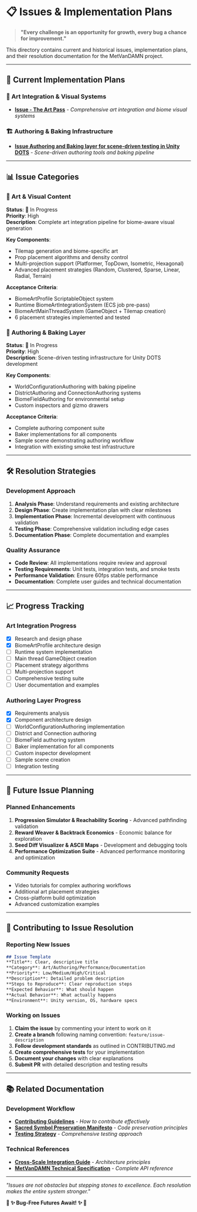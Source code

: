 # 📋 Issues & Implementation Plans

> **"Every challenge is an opportunity for growth, every bug a chance for improvement."**

This directory contains current and historical issues, implementation plans, and their resolution documentation for the MetVanDAMN project.

---

## 🎯 **Current Implementation Plans**

### **🎨 Art Integration & Visual Systems**
- **[Issue - The Art Pass](Issue%20-%20the%20art%20pass.md)** - *Comprehensive art integration and biome visual systems*

### **🏗️ Authoring & Baking Infrastructure**
- **[Issue Authoring and Baking layer for scene-driven testing in Unity DOTS](Issue%20Authoring%20and%20Baking%20layer%20for%20scene-driven%20testing%20in%20Unity%20DOTS.md)** - *Scene-driven authoring tools and baking pipeline*

---

## 📊 **Issue Categories**

### **🎨 Art & Visual Content**
**Status**: 🔄 In Progress  
**Priority**: High  
**Description**: Complete art integration pipeline for biome-aware visual generation

**Key Components**:
- Tilemap generation and biome-specific art
- Prop placement algorithms and density control
- Multi-projection support (Platformer, TopDown, Isometric, Hexagonal)
- Advanced placement strategies (Random, Clustered, Sparse, Linear, Radial, Terrain)

**Acceptance Criteria**:
- BiomeArtProfile ScriptableObject system
- Runtime BiomeArtIntegrationSystem (ECS job pre-pass)
- BiomeArtMainThreadSystem (GameObject + Tilemap creation)
- 6 placement strategies implemented and tested

### **🔧 Authoring & Baking Layer**
**Status**: 🔄 In Progress  
**Priority**: High  
**Description**: Scene-driven testing infrastructure for Unity DOTS development

**Key Components**:
- WorldConfigurationAuthoring with baking pipeline
- DistrictAuthoring and ConnectionAuthoring systems
- BiomeFieldAuthoring for environmental setup
- Custom inspectors and gizmo drawers

**Acceptance Criteria**:
- Complete authoring component suite
- Baker implementations for all components
- Sample scene demonstrating authoring workflow
- Integration with existing smoke test infrastructure

---

## 🛠️ **Resolution Strategies**

### **Development Approach**
1. **Analysis Phase**: Understand requirements and existing architecture
2. **Design Phase**: Create implementation plan with clear milestones
3. **Implementation Phase**: Incremental development with continuous validation
4. **Testing Phase**: Comprehensive validation including edge cases
5. **Documentation Phase**: Complete documentation and examples

### **Quality Assurance**
- **Code Review**: All implementations require review and approval
- **Testing Requirements**: Unit tests, integration tests, and smoke tests
- **Performance Validation**: Ensure 60fps stable performance
- **Documentation**: Complete user guides and technical documentation

---

## 📈 **Progress Tracking**

### **Art Integration Progress**
- [x] Research and design phase
- [x] BiomeArtProfile architecture design
- [ ] Runtime system implementation
- [ ] Main thread GameObject creation
- [ ] Placement strategy algorithms
- [ ] Multi-projection support
- [ ] Comprehensive testing suite
- [ ] User documentation and examples

### **Authoring Layer Progress**
- [x] Requirements analysis
- [x] Component architecture design
- [ ] WorldConfigurationAuthoring implementation
- [ ] District and Connection authoring
- [ ] BiomeField authoring system
- [ ] Baker implementation for all components
- [ ] Custom inspector development
- [ ] Sample scene creation
- [ ] Integration testing

---

## 🎯 **Future Issue Planning**

### **Planned Enhancements**
1. **Progression Simulator & Reachability Scoring** - Advanced pathfinding validation
2. **Reward Weaver & Backtrack Economics** - Economic balance for exploration
3. **Seed Diff Visualizer & ASCII Maps** - Development and debugging tools
4. **Performance Optimization Suite** - Advanced performance monitoring and optimization

### **Community Requests**
- Video tutorials for complex authoring workflows
- Additional art placement strategies
- Cross-platform build optimization
- Advanced customization examples

---

## 🤝 **Contributing to Issue Resolution**

### **Reporting New Issues**
```markdown
## Issue Template
**Title**: Clear, descriptive title
**Category**: Art/Authoring/Performance/Documentation
**Priority**: Low/Medium/High/Critical
**Description**: Detailed problem description
**Steps to Reproduce**: Clear reproduction steps
**Expected Behavior**: What should happen
**Actual Behavior**: What actually happens
**Environment**: Unity version, OS, hardware specs
```

### **Working on Issues**
1. **Claim the issue** by commenting your intent to work on it
2. **Create a branch** following naming convention: `feature/issue-description`
3. **Follow development standards** as outlined in CONTRIBUTING.md
4. **Create comprehensive tests** for your implementation
5. **Document your changes** with clear explanations
6. **Submit PR** with detailed description and testing results

---

## 📚 **Related Documentation**

### **Development Workflow**
- **[Contributing Guidelines](../../../CONTRIBUTING.md)** - *How to contribute effectively*
- **[Sacred Symbol Preservation Manifesto](../../../docs/SACRED-SYMBOL-PRESERVATION-MANIFESTO.md)** - *Code preservation principles*
- **[Testing Strategy](../Authoring/Tests/TestingStrategy.md)** - *Comprehensive testing approach*

### **Technical References**
- **[Cross-Scale Integration Guide](../Cross-Scale-Integration-Guide.md)** - *Architecture principles*
- **[MetVanDAMN Technical Specification](../MetVanDAMN-Technical-Specification.md)** - *Complete API reference*

---

*"Issues are not obstacles but stepping stones to excellence. Each resolution makes the entire system stronger."*

**🍑 ✨ Bug-Free Futures Await! ✨ 🍑**